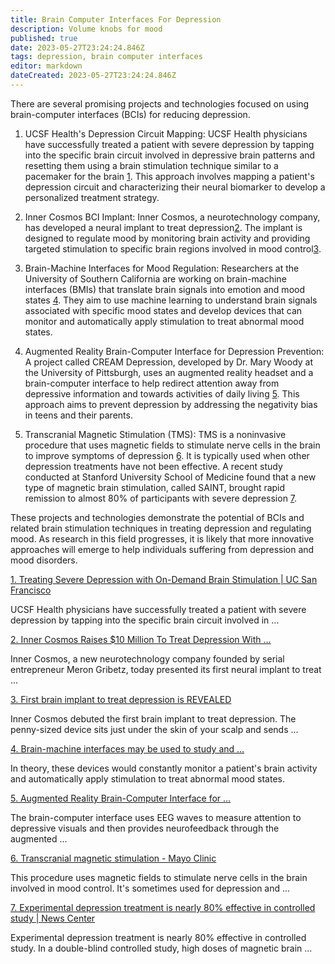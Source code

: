 ```yaml
---
title: Brain Computer Interfaces For Depression
description: Volume knobs for mood
published: true
date: 2023-05-27T23:24:24.846Z
tags: depression, brain computer interfaces
editor: markdown
dateCreated: 2023-05-27T23:24:24.846Z
---
```


There are several promising projects and technologies focused on using brain-computer interfaces (BCIs) for reducing depression.

1. UCSF Health's Depression Circuit Mapping: UCSF Health physicians have successfully treated a patient with severe depression by tapping into the specific brain circuit involved in depressive brain patterns and resetting them using a brain stimulation technique similar to a pacemaker for the brain [1](https://www.ucsf.edu/news/2021/09/421541/treating-severe-depression-demand-brain-stimulation). This approach involves mapping a patient's depression circuit and characterizing their neural biomarker to develop a personalized treatment strategy.

2. Inner Cosmos BCI Implant: Inner Cosmos, a neurotechnology company, has developed a neural implant to treat depression[2](https://www.forbes.com/sites/charliefink/2023/01/10/inner-cosmos-raises-10-million-to-treat-depression-with-bci-implant/). The implant is designed to regulate mood by monitoring brain activity and providing targeted stimulation to specific brain regions involved in mood control[3](https://www.dailymail.co.uk/sciencetech/article-11624921/First-implant-treat-depression-REVEALED-New-brain-chip-set-rival-Elon-Musks-Nueralink.html).

3. Brain-Machine Interfaces for Mood Regulation: Researchers at the University of Southern California are working on brain-machine interfaces (BMIs) that translate brain signals into emotion and mood states [4](https://sitn.hms.harvard.edu/flash/2019/brain-machine-interfaces-may-used-study-regulate-mood/). They aim to use machine learning to understand brain signals associated with specific mood states and develop devices that can monitor and automatically apply stimulation to treat abnormal mood states.

4. Augmented Reality Brain-Computer Interface for Depression Prevention: A project called CREAM Depression, developed by Dr. Mary Woody at the University of Pittsburgh, uses an augmented reality headset and a brain-computer interface to help redirect attention away from depressive information and towards activities of daily living [5](https://www.psychiatry.pitt.edu/augmented-reality-brain-computer-interface-depression-prevention-receives-pitt-innovation-0). This approach aims to prevent depression by addressing the negativity bias in teens and their parents.

5. Transcranial Magnetic Stimulation (TMS): TMS is a noninvasive procedure that uses magnetic fields to stimulate nerve cells in the brain to improve symptoms of depression [6](https://www.mayoclinic.org/tests-procedures/transcranial-magnetic-stimulation/about/pac-20384625). It is typically used when other depression treatments have not been effective. A recent study conducted at Stanford University School of Medicine found that a new type of magnetic brain stimulation, called SAINT, brought rapid remission to almost 80% of participants with severe depression [7](https://med.stanford.edu/news/all-news/2021/10/depression-treatment.html).

These projects and technologies demonstrate the potential of BCIs and related brain stimulation techniques in treating depression and regulating mood. As research in this field progresses, it is likely that more innovative approaches will emerge to help individuals suffering from depression and mood disorders.



[1. Treating Severe Depression with On-Demand Brain Stimulation | UC San Francisco](https://www.ucsf.edu/news/2021/09/421541/treating-severe-depression-demand-brain-stimulation)

UCSF Health physicians have successfully treated a patient with severe depression by tapping into the specific brain circuit involved in ...



[2. Inner Cosmos Raises $10 Million To Treat Depression With ...](https://www.forbes.com/sites/charliefink/2023/01/10/inner-cosmos-raises-10-million-to-treat-depression-with-bci-implant/)

Inner Cosmos, a new neurotechnology company founded by serial entrepreneur Meron Gribetz, today presented its first neural implant to treat ...



[3. First brain implant to treat depression is REVEALED](https://www.dailymail.co.uk/sciencetech/article-11624921/First-implant-treat-depression-REVEALED-New-brain-chip-set-rival-Elon-Musks-Nueralink.html)

Inner Cosmos debuted the first brain implant to treat depression. The penny-sized device sits just under the skin of your scalp and sends ...



[4. Brain-machine interfaces may be used to study and ...](https://sitn.hms.harvard.edu/flash/2019/brain-machine-interfaces-may-used-study-regulate-mood/)

In theory, these devices would constantly monitor a patient's brain activity and automatically apply stimulation to treat abnormal mood states.


[5. Augmented Reality Brain-Computer Interface for ...](https://www.psychiatry.pitt.edu/augmented-reality-brain-computer-interface-depression-prevention-receives-pitt-innovation-0)

The brain-computer interface uses EEG waves to measure attention to depressive visuals and then provides neurofeedback through the augmented ...

[6. Transcranial magnetic stimulation - Mayo Clinic](https://www.mayoclinic.org/tests-procedures/transcranial-magnetic-stimulation/about/pac-20384625)

This procedure uses magnetic fields to stimulate nerve cells in the brain involved in mood control. It's sometimes used for depression and ...

[7. Experimental depression treatment is nearly 80% effective in controlled study | News Center](https://med.stanford.edu/news/all-news/2021/10/depression-treatment.html)

Experimental depression treatment is nearly 80% effective in controlled study. In a double-blind controlled study, high doses of magnetic brain ...